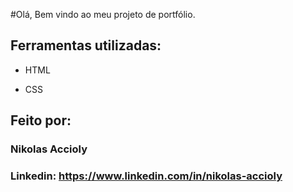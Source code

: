 #Olá, Bem vindo ao meu projeto de portfólio.

## Ferramentas utilizadas:

* HTML

* CSS

## Feito por:

### Nikolas Accioly

### Linkedin: https://www.linkedin.com/in/nikolas-accioly

```
